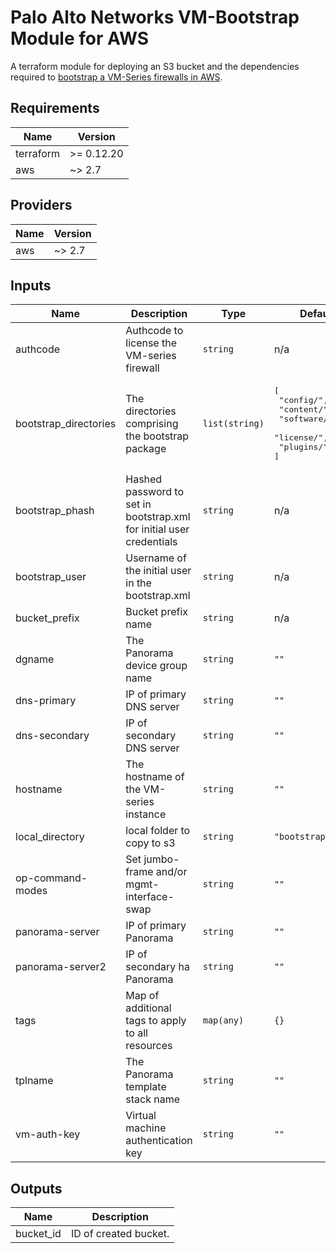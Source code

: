 Palo Alto Networks VM-Bootstrap Module for AWS
===========

A terraform module for deploying an S3 bucket and the dependencies required
to [bootstrap a VM-Series firewalls in AWS](https://docs.paloaltonetworks.com/vm-series/9-1/vm-series-deployment/bootstrap-the-vm-series-firewall/bootstrap-the-vm-series-firewall-in-aws.html).

<!-- BEGINNING OF PRE-COMMIT-TERRAFORM DOCS HOOK -->
## Requirements

| Name | Version |
|------|---------|
| terraform | >= 0.12.20 |
| aws | ~> 2.7 |

## Providers

| Name | Version |
|------|---------|
| aws | ~> 2.7 |

## Inputs

| Name | Description | Type | Default | Required |
|------|-------------|------|---------|:--------:|
| authcode | Authcode to license the VM-series firewall | `string` | n/a | yes |
| bootstrap\_directories | The directories comprising the bootstrap package | `list(string)` | <pre>[<br>  "config/",<br>  "content/",<br>  "software/",<br>  "license/",<br>  "plugins/"<br>]</pre> | no |
| bootstrap\_phash | Hashed password to set in bootstrap.xml for initial user credentials | `string` | n/a | yes |
| bootstrap\_user | Username of the initial user in the bootstrap.xml | `string` | n/a | yes |
| bucket\_prefix | Bucket prefix name | `string` | n/a | yes |
| dgname | The Panorama device group name | `string` | `""` | no |
| dns-primary | IP of primary DNS server | `string` | `""` | no |
| dns-secondary | IP of secondary DNS server | `string` | `""` | no |
| hostname | The hostname of the VM-series instance | `string` | `""` | no |
| local\_directory | local folder to copy to s3 | `string` | `"bootstrap_files"` | no |
| op-command-modes | Set jumbo-frame and/or mgmt-interface-swap | `string` | `""` | no |
| panorama-server | IP of primary Panorama | `string` | `""` | no |
| panorama-server2 | IP of secondary ha Panorama | `string` | `""` | no |
| tags | Map of additional tags to apply to all resources | `map(any)` | `{}` | no |
| tplname | The Panorama template stack name | `string` | `""` | no |
| vm-auth-key | Virtual machine authentication key | `string` | `""` | no |

## Outputs

| Name | Description |
|------|-------------|
| bucket\_id | ID of created bucket. |

<!-- END OF PRE-COMMIT-TERRAFORM DOCS HOOK -->
